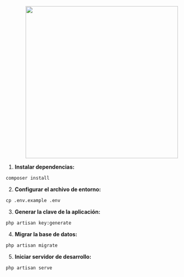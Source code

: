 <p align="center"><a href="https://laravel.com" target="_blank"><img src="https://raw.githubusercontent.com/laravel/art/master/logo-lockup/5%20SVG/2%20CMYK/1%20Full%20Color/laravel-logolockup-cmyk-red.svg" width="400"></a></p>

1. **Instalar dependencias:**
```
composer install
```

2. **Configurar el archivo de entorno:**
```
cp .env.example .env
```

3. **Generar la clave de la aplicación:**
```
php artisan key:generate
```

4. **Migrar la base de datos:**
```
php artisan migrate
```

5. **Iniciar servidor de desarrollo:**
```
php artisan serve
```

